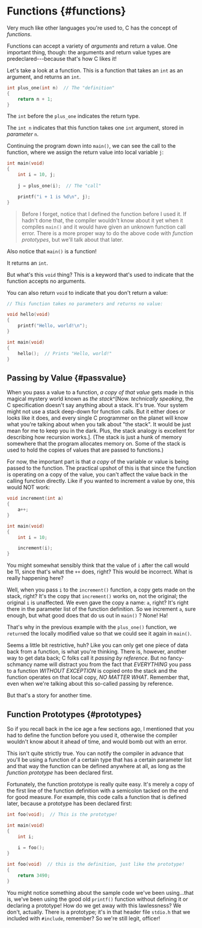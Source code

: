 <!-- Beej's guide to C

# vim: ts=4:sw=4:nosi:et:tw=72
-->

# Functions {#functions}

Very much like other languages you're used to, C has the concept of
_functions_.

Functions can accept a variety of _arguments_ and return a value. One
important thing, though: the arguments and return value types are
predeclared---because that's how C likes it!

Let's take a look at a function. This is a function that takes an `int`
as an argument, and returns an `int`.

``` {.c .numberLines}
int plus_one(int n)  // The "definition"
{
    return n + 1;
}

```

The `int` before the `plus_one` indicates the return type.

The `int n` indicates that this function takes one `int` argument,
stored in _parameter_ `n`.

Continuing the program down into `main()`, we can see the call to the
function, where we assign the return value into local variable `j`:

``` {.c .numberLines startFrom="6"}
int main(void)
{
    int i = 10, j;
    
    j = plus_one(i);  // The "call"

    printf("i + 1 is %d\n", j);
}
```

> Before I forget, notice that I defined the function before I used it.
> If hadn't done that, the compiler wouldn't know about it yet when it
> compiles `main()` and it would have given an unknown function call
> error. There is a more proper way to do the above code with _function
> prototypes_, but we'll talk about that later.

Also notice that `main()` is a function!

It returns an `int`.

But what's this `void` thing? This is a keyword that's used to indicate
that the function accepts no arguments.

You can also return `void` to indicate that you don't return a value:

``` {.c .numberLines}
// This function takes no parameters and returns no value:

void hello(void)
{
    printf("Hello, world!\n");
}

int main(void)
{
    hello();  // Prints "Hello, world!"
}
```

## Passing by Value {#passvalue}

When you pass a value to a function, _a copy of that value_ gets made in
this magical mystery world known as _the stack_^[Now. _technically
speaking_, the C specification doesn't say anything about a stack. It's
true. Your system might not use a stack deep-down for function calls.
But it either does or looks like it does, and every single C programmer
on the planet will know what you're talking about when you talk about
"the stack". It would be just mean for me to keep you in the dark. Plus,
the stack analogy is excellent for describing how recursion works.].
(The stack is just a hunk of memory somewhere that the program allocates
memory on. Some of the stack is used to hold the copies of values that
are passed to functions.)

For now, the important part is that _a copy_ of the variable
or value is being passed to the function. The practical upshot of
this is that since the function is operating on a copy of the value, you
can't affect the value back in the calling function directly. Like if
you wanted to increment a value by one, this would NOT work:

``` {.c .numberLines}
void increment(int a)
{
    a++;
}

int main(void)
{
    int i = 10;

    increment(i);
}
```

You might somewhat sensibly think that the value of `i` after the call
would be 11, since that's what the `++` does, right? This would be
incorrect. What is really happening here?

Well, when you pass `i` to the `increment()` function, a copy gets made
on the stack, right? It's the copy that `increment()` works on, not the
original; the original `i` is unaffected. We even gave the copy a name:
`a`, right? It's right there in the parameter list of the function
definition. So we increment `a`, sure enough, but what good does that do
us out in `main()` ? None! Ha!

That's why in the previous example with the `plus_one()` function, we
`return`ed the locally modified value so that we could see it again in
`main()`.

Seems a little bit restrictive, huh? Like you can only get one piece of
data back from a function, is what you're thinking. There is, however,
another way to get data back; C folks call it _passing by reference_.
But no fancy-schmancy name will distract you from the fact that
_EVERYTHING_ you pass to a function _WITHOUT EXCEPTION_ is copied onto
the stack and the function operates on that local copy, _NO MATTER
WHAT_. Remember that, even when we're talking about this so-called
passing by reference.

But that's a story for another time.


## Function Prototypes {#prototypes}

So if you recall back in the ice age a few sections ago, I mentioned
that you had to define the function before you used it, otherwise the
compiler wouldn't know about it ahead of time, and would bomb out with
an error.

This isn't quite strictly true. You can notify the compiler in
advance that you'll be using a function of a certain type that has a
certain parameter list and that way the function can be defined
anywhere at all, as long as the _function prototype_ has been
declared first.

Fortunately, the function prototype is really quite easy. It's
merely a copy of the first line of the function definition with a
semicolon tacked on the end for good measure. For example, this code
calls a function that is defined later, because a prototype has been
declared first:

``` {.c .numberLines}
int foo(void);  // This is the prototype!

int main(void)
{
    int i;
    
    i = foo();
}

int foo(void)  // this is the definition, just like the prototype!
{
    return 3490;
}
```

You might notice something about the sample code we've been using...that
is, we've been using the good old `printf()` function without defining
it or declaring a prototype! How do we get away with this lawlessness?
We don't, actually. There is a prototype; it's in that header file
`stdio.h` that we included with `#include`, remember? So we're still
legit, officer!

